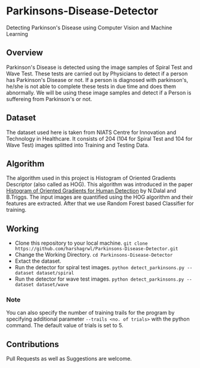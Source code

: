 # Parkinsons-Disease-Detector
Detecting Parkinson's Disease using Computer Vision and Machine Learning

## Overview
Parkinson's Disease is detected using the image samples of Spiral Test and Wave Test. These tests are carried out by Physicians to detect if a person has Parkinson's Disease or not. If a person is diagnosed with parkinson's, he/she is not able to complete these tests in due time and does them abnormally.
We will be using these image samples and detect if a Person is suffereing from Parkinson's or not.

## Dataset
The dataset used here is taken from NIATS Centre for Innovation and Technology in Healthcare.
It consists of 204 (104 for Spiral Test and 104 for Wave Test) images splitted into Training and Testing Data.

## Algorithm
The algorithm used in this project is Histogram of Oriented Gradients Descriptor (also called as HOG). This algorithm was introduced in the paper [Histogram of Oriented Gradients for Human Detection](https://ieeexplore.ieee.org/document/1467360) by N.Dalal and B.Triggs.
The input images are quantified using the HOG algorithm and their features are extracted.
After that we use Random Forest based Classifier for training.

## Working
- Clone this repository to your local machine. ```git clone https://github.com/harshagrwl/Parkinsons-Disease-Detector.git```
- Change the Working Directory. ```cd Parkinsons-Disease-Detector```
- Extact the dataset.
- Run the detector for spiral test images. ```python detect_parkinsons.py --dataset dataset/spiral```
- Run the detector for wave test images. ```python detect_parkinsons.py --dataset dataset/wave```
### Note
You can also specify the number of training trails for the program by specifying additional parameter ```--trails <no. of trials>``` with the python command. The default value of trials is set to 5.

## Contributions
Pull Requests as well as Suggestions are welcome.
